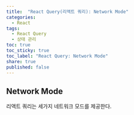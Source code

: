 ```yaml
---
title:  "React Query(리액트 쿼리): Network Mode"
categories: 
  - React
tags:
  - React Query
  - 상태 관리
toc: true
toc_sticky: true
toc_label: "React Query: Network Mode"
share: true
published: false
---
```


## Network Mode
리액트 쿼리는 세가지 네트워크 모드를 제공한다.
